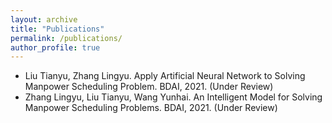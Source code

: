 ```yaml
---
layout: archive
title: "Publications"
permalink: /publications/
author_profile: true
---
```

* Liu Tianyu, Zhang Lingyu. Apply Artificial Neural Network to Solving Manpower Scheduling Problem. BDAI, 2021. (Under Review) 
* Zhang Lingyu, Liu Tianyu, Wang Yunhai. An Intelligent Model for Solving Manpower Scheduling Problems. BDAI, 2021. (Under Review)


<!--
{% if author.googlescholar %}
  You can also find my articles on <u><a href="{{author.googlescholar}}">my Google Scholar profile</a>.</u>
{% endif %}
-->
<!--
  {% include base_path %}
  {% for post in site.publications reversed %}
  { % include archive-single.html %}
  {% endfor %}
-->
